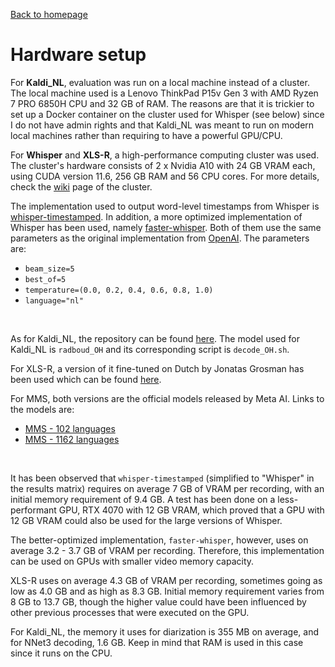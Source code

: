 [Back to homepage](../index.md)

# Hardware setup

For **Kaldi_NL**, evaluation was run on a local machine instead of a cluster. The local machine used is a Lenovo ThinkPad P15v Gen 3 with AMD Ryzen 7 PRO 6850H CPU and 32 GB of RAM. The reasons are that it is trickier to set up a Docker container on the cluster used for Whisper (see below) since I do not have admin rights and that Kaldi_NL was meant to run on modern local machines rather than requiring to have a powerful GPU/CPU.

For **Whisper** and **XLS-R**, a high-performance computing cluster was used. The cluster's hardware consists of 2 x Nvidia A10 with 24 GB VRAM each, using CUDA version 11.6, 256 GB RAM and 56 CPU cores. For more details, check the [wiki](https://jupyter.wiki.utwente.nl/) page of the cluster.

The implementation used to output word-level timestamps from Whisper is [whisper-timestamped](https://github.com/linto-ai/whisper-timestamped). In addition, a more optimized implementation of Whisper has been used, namely [faster-whisper](https://github.com/SYSTRAN/faster-whisper). Both of them use the same parameters as the original implementation from [OpenAI](https://github.com/openai/whisper). The parameters are:
- `beam_size=5`
- `best_of=5`
- `temperature=(0.0, 0.2, 0.4, 0.6, 0.8, 1.0)`
- `language="nl"`

<br>

As for Kaldi_NL, the repository can be found [here](https://github.com/opensource-spraakherkenning-nl/Kaldi_NL). The model used for Kaldi_NL is `radboud_OH` and its corresponding script is `decode_OH.sh`.

For XLS-R, a version of it fine-tuned on Dutch by Jonatas Grosman has been used which can be found [here](https://huggingface.co/jonatasgrosman/wav2vec2-xls-r-1b-dutch).

For MMS, both versions are the official models released by Meta AI. Links to the models are:
- [MMS - 102 languages](https://huggingface.co/facebook/mms-1b-fl102)
- [MMS - 1162 languages](https://huggingface.co/facebook/mms-1b-all)

<br>

It has been observed that `whisper-timestamped` (simplified to "Whisper" in the results matrix) requires on average 7 GB of VRAM per recording, with an initial memory requirement of 9.4 GB. A test has been done on a less-performant GPU, RTX 4070 with 12 GB VRAM, which proved that a GPU with 12 GB VRAM could also be used for the large versions of Whisper.

The better-optimized implementation, `faster-whisper`, however, uses on average 3.2 - 3.7 GB of VRAM per recording. Therefore, this implementation can be used on GPUs with smaller video memory capacity.

XLS-R uses on average 4.3 GB of VRAM per recording, sometimes going as low as 4.0 GB and as high as 8.3 GB. Initial memory requirement varies from 8 GB to 13.7 GB, though the higher value could have been influenced by other previous processes that were executed on the GPU.

For Kaldi_NL, the memory it uses for diarization is 355 MB on average, and for NNet3 decoding, 1.6 GB. Keep in mind that RAM is used in this case since it runs on the CPU.